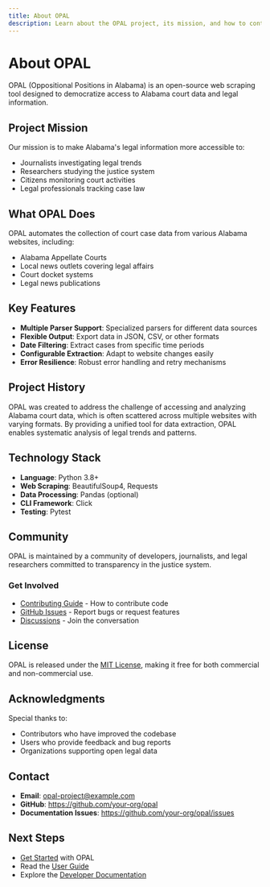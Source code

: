 ```yaml
---
title: About OPAL
description: Learn about the OPAL project, its mission, and how to contribute
---
```


# About OPAL

OPAL (Oppositional Positions in Alabama) is an open-source web scraping tool designed to democratize access to Alabama court data and legal information.

## Project Mission

Our mission is to make Alabama's legal information more accessible to:
- Journalists investigating legal trends
- Researchers studying the justice system
- Citizens monitoring court activities
- Legal professionals tracking case law

## What OPAL Does

OPAL automates the collection of court case data from various Alabama websites, including:
- Alabama Appellate Courts
- Local news outlets covering legal affairs
- Court docket systems
- Legal news publications

## Key Features

- **Multiple Parser Support**: Specialized parsers for different data sources
- **Flexible Output**: Export data in JSON, CSV, or other formats
- **Date Filtering**: Extract cases from specific time periods
- **Configurable Extraction**: Adapt to website changes easily
- **Error Resilience**: Robust error handling and retry mechanisms

## Project History

OPAL was created to address the challenge of accessing and analyzing Alabama court data, which is often scattered across multiple websites with varying formats. By providing a unified tool for data extraction, OPAL enables systematic analysis of legal trends and patterns.

## Technology Stack

- **Language**: Python 3.8+
- **Web Scraping**: BeautifulSoup4, Requests
- **Data Processing**: Pandas (optional)
- **CLI Framework**: Click
- **Testing**: Pytest

## Community

OPAL is maintained by a community of developers, journalists, and legal researchers committed to transparency in the justice system.

### Get Involved

- [Contributing Guide](./contributing.md) - How to contribute code
- [GitHub Issues](https://github.com/your-org/opal/issues) - Report bugs or request features
- [Discussions](https://github.com/your-org/opal/discussions) - Join the conversation

## License

OPAL is released under the [MIT License](./license.md), making it free for both commercial and non-commercial use.

## Acknowledgments

Special thanks to:
- Contributors who have improved the codebase
- Users who provide feedback and bug reports
- Organizations supporting open legal data

## Contact

- **Email**: opal-project@example.com
- **GitHub**: https://github.com/your-org/opal
- **Documentation Issues**: https://github.com/your-org/opal/issues

## Next Steps

- [Get Started](../getting-started/) with OPAL
- Read the [User Guide](../user-guide/)
- Explore the [Developer Documentation](../developer/)